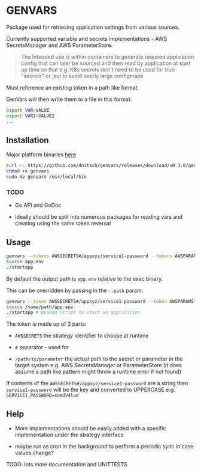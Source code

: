 # GENVARS

Package used for retrieving application settings from various sources.

Currently supported variable and secrets implementations - AWS SecretsManager and AWS ParameterStore.

> The Intended use is within containers to generate required application config that can later be sourced and then read by application at start up time so that e.g. K8s secrets don't need to be used for true "secrets" or jsut to avoid overly large configmaps

Must reference an existing token in a path like format.

GenVars will then write them to a file in this format:

```bash
export VAR=VALUE
export VAR2=VALUE2
...
```

## Installation

Major platform binaries [here](https://github.com/dnitsch/genvars/releases)

```bash
curl -L https://github.com/dnitsch/genvars/releases/download/v0.3.0/genvars-`uname -s` -o genvars
chmod +x genvars
sudo mv genvars /usr/local/bin
```

### TODO

- Go API and GoDoc 

- Ideally should be split into numerous packages for reading vars and creating using the same token reversal

## Usage

```bash
genvars --tokens AWSSECRETS#/appxyz/service1-password --tokens AWSPARAMSTR#/appxyz/service1-password
source app.env
./startapp
```

By default the output path is `app.env` relative to the exec binary.

This can be overridden by passing in the `--path` param.

```bash
genvars --token AWSSECRETS#/appxyz/service1-password --token AWSPARAMSTR#/appxyz/service12-settings --path /some/path/app.env
source /some/path/app.env
./startapp # psuedo script to start an application
```

The token is made up of 3 parts:

- `AWSSECRETS` the strategy identifier to choose at runtime

- `#` separator - used for

- `/path/to/parameter` the actual path to the secret or parameter in the target system e.g. AWS SecretsManager or ParameterStore (it does assume a path like pattern might throw a runtime error if not found)

If contents of the `AWSSECRETS#/appxyz/service1-password` are a string then `service1-password` will be the key and converted to UPPERCASE e.g. `SERVICE1_PASSWORD=som3V4lue`

## Help

- More implementations should be easily added with a specific implementation under the strategy interface

- maybe run as cron in the background to perform a periodic sync in case values change?

TODO: lots more documentation and UNITTESTS
